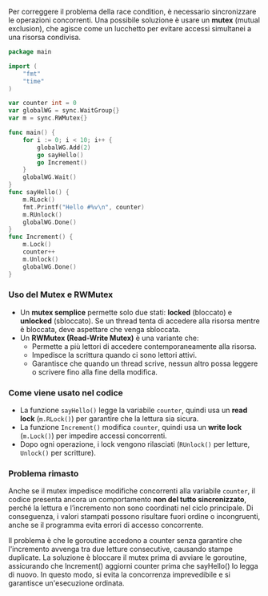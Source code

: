 Per correggere il problema della race condition, è necessario sincronizzare le operazioni concorrenti. Una possibile soluzione è usare un **mutex** (mutual exclusion), che agisce come un lucchetto per evitare accessi simultanei a una risorsa condivisa.

```go
package main

import (
	"fmt"
	"time"
)

var counter int = 0
var globalWG = sync.WaitGroup{}
var m = sync.RWMutex{}

func main() {
	for i := 0; i < 10; i++ {
		globalWG.Add(2)
		go sayHello()
		go Increment()
	}
	globalWG.Wait()
}
func sayHello() {
	m.RLock()
	fmt.Printf("Hello #%v\n", counter)
	m.RUnlock()
	globalWG.Done()
}
func Increment() {
	m.Lock()
	counter++
	m.Unlock()
	globalWG.Done()
}
```

### **Uso del Mutex e RWMutex**
- Un **mutex semplice** permette solo due stati: **locked** (bloccato) e **unlocked** (sbloccato). Se un thread tenta di accedere alla risorsa mentre è bloccata, deve aspettare che venga sbloccata.  
- Un **RWMutex (Read-Write Mutex)** è una variante che:
  - Permette a più lettori di accedere contemporaneamente alla risorsa.
  - Impedisce la scrittura quando ci sono lettori attivi.
  - Garantisce che quando un thread scrive, nessun altro possa leggere o scrivere fino alla fine della modifica.  

### **Come viene usato nel codice**
- La funzione `sayHello()` legge la variabile `counter`, quindi usa un **read lock** (`m.RLock()`) per garantire che la lettura sia sicura.
- La funzione `Increment()` modifica `counter`, quindi usa un **write lock** (`m.Lock()`) per impedire accessi concorrenti.  
- Dopo ogni operazione, i lock vengono rilasciati (`RUnlock()` per letture, `Unlock()` per scritture).  

### **Problema rimasto**
Anche se il mutex impedisce modifiche concorrenti alla variabile `counter`, il codice presenta ancora un comportamento **non del tutto sincronizzato**, perché la lettura e l’incremento non sono coordinati nel ciclo principale. Di conseguenza, i valori stampati possono risultare fuori ordine o incongruenti, anche se il programma evita errori di accesso concorrente.

Il problema è che le goroutine accedono a counter senza garantire che l'incremento avvenga tra due letture consecutive, causando stampe duplicate. La soluzione è bloccare il mutex prima di avviare le goroutine, assicurando che Increment() aggiorni counter prima che sayHello() lo legga di nuovo. In questo modo, si evita la concorrenza imprevedibile e si garantisce un'esecuzione ordinata.